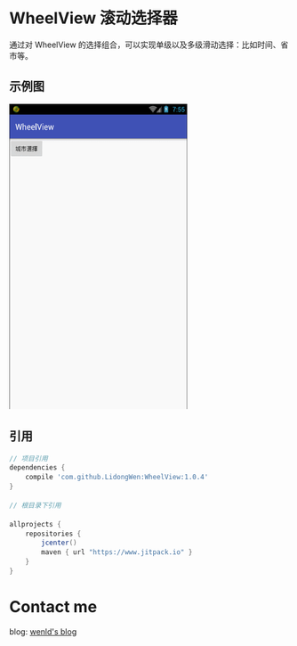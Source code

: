 # WheelView 滚动选择器
通过对 WheelView 的选择组合，可以实现单级以及多级滑动选择：比如时间、省市等。
## 示例图
<img width="320" height="548" src="https://github.com/LidongWen/WheelView/blob/master/img/GIF.gif"></img>

## 引用
```groovy
// 项目引用
dependencies {
    compile 'com.github.LidongWen:WheelView:1.0.4'
}

// 根目录下引用

allprojects {
    repositories {
        jcenter()
        maven { url "https://www.jitpack.io" }
    }
}
```

# Contact me
blog: [wenld's blog](http://blog.csdn.net/sinat_15877283)

